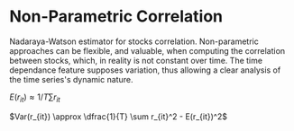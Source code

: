 # Non-Parametric Correlation

Nadaraya-Watson estimator for stocks correlation. Non-parametric approaches can be flexible, and valuable, when computing the correlation between stocks, which, in reality is not constant over time. The time dependance feature supposes variation, thus allowing a clear analysis of the time series's dynamic nature. 

$E(r_{it}) \approx 1/T \sum r_{it}$

$Var(r_{it}) \approx \dfrac{1}{T} \sum r_{it}^2 - E(r_{it})^2$
